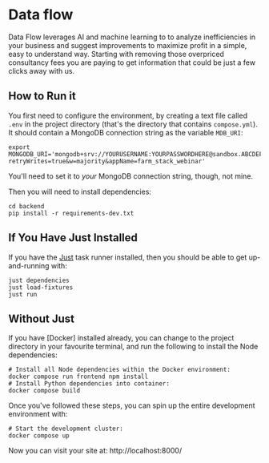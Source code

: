 # Data flow

Data Flow leverages AI and machine learning to to analyze inefficiencies in your business and suggest improvements to maximize profit in a simple, easy to understand way. Starting with removing those overpriced consultancy fees you are paying to get information that could be just a few clicks away with us.

## How to Run it

You first need to configure the environment, by creating a text file called `.env` in the project directory (that's the directory that contains `compose.yml`). It should contain a MongoDB connection string as the variable `MDB_URI`:

```text
export MONGODB_URI='mongodb+srv://YOURUSERNAME:YOURPASSWORDHERE@sandbox.ABCDEF.mongodb.net/todo_list_app?retryWrites=true&w=majority&appName=farm_stack_webinar'
```

You'll need to set it to _your_ MongoDB connection string, though, not mine.

Then you will need to install dependencies:

```text
cd backend
pip install -r requirements-dev.txt
```

## If You Have Just Installed

If you have the [Just] task runner installed, then you should be able to get up-and-running with:

```shell
just dependencies
just load-fixtures
just run
```

## Without Just

If you have [Docker] installed already, you can change to the project directory in your favourite terminal, and run the following to install the Node dependencies:

```shell
# Install all Node dependencies within the Docker environment:
docker compose run frontend npm install
# Install Python dependencies into container:
docker compose build
```

Once you've followed these steps, you can spin up the entire development environment with:

```shell
# Start the development cluster:
docker compose up
```

Now you can visit your site at: http://localhost:8000/


[FastAPI]: https://fastapi.tiangolo.com/
[React]: https://react.dev/
[MongoDB]: https://www.mongodb.com/
[Docker Compose]: https://docs.docker.com/compose/
[Just]: https://just.systems/man/en/
[PyTest]: https://docs.pytest.org/
